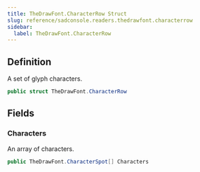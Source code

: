 ```yaml
---
title: TheDrawFont.CharacterRow Struct
slug: reference/sadconsole.readers.thedrawfont.characterrow
sidebar:
  label: TheDrawFont.CharacterRow
---
```

## Definition

A set of glyph characters.

```csharp title="C#"
public struct TheDrawFont.CharacterRow
```


## Fields

### Characters

An array of characters.

```csharp title="C#"
public TheDrawFont.CharacterSpot[] Characters
```